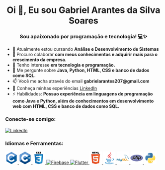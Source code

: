 <h1 align="center">Oi 👋, Eu sou Gabriel Arantes da Silva Soares</h1>
<h3 align="center">Sou apaixonado por programação e tecnologia! 💻✨</h3>

<ul>
    <li>🌱 Atualmente estou cursando <strong>Análise e Desenvolvimento de Sistemas</strong></li>
    <li>🤝 Procuro colaborar <strong>com meus conhecimentos e adquirir mais para o crescimento da empresa.</strong></li>
    <li>👀 Tenho interesse <strong>em tecnologia e programação.</strong></li>
    <li>💬 Me pergunte sobre <strong>Java, Python, HTML, CSS e banco de dados como SQL.</strong></li>
    <li>📫 Você me acha através do email <strong>gabrielarantes207@gmail.com</strong></li>
    <li>📄 Conheça minhas experiências <a href="https://www.linkedin.com/in/gabriel-soares-94386b2aa" target="_blank">LinkedIn</a></li>
    <li>⚡ Habilidades: <strong>Possuo experiência em linguagens de programação como Java e Python, além de conhecimentos em desenvolvimento web com HTML, CSS e banco de dados como SQL.</strong></li>
</ul>

<h3 align="left">Conecte-se comigo:</h3>
<p align="left">
    <a href="https://www.linkedin.com/in/gabriel-soares-94386b2aa" target="_blank">
        <img align="center" src="https://raw.githubusercontent.com/rahuldkjain/github-profile-readme-generator/master/src/images/icons/Social/linked-in-alt.svg" alt="LinkedIn" height="30" width="40" />
    </a>
</p>

<h3 align="left">Idiomas e Ferramentas:</h3>
<p align="left">
    <a href="https://www.cprogramming.com/" target="_blank" rel="noreferrer">
        <img src="https://raw.githubusercontent.com/devicons/devicon/master/icons/c/c-original.svg" alt="C" width="40" height="40" />
    </a>
    <a href="https://www.w3schools.com/cpp/" target="_blank" rel="noreferrer">
        <img src="https://raw.githubusercontent.com/devicons/devicon/master/icons/cplusplus/cplusplus-original.svg" alt="C++" width="40" height="40" />
    </a>
    <a href="https://www.w3schools.com/css/" target="_blank" rel="noreferrer">
        <img src="https://raw.githubusercontent.com/devicons/devicon/master/icons/css3/css3-original-wordmark.svg" alt="CSS3" width="40" height="40" />
    </a>
    <a href="https://firebase.google.com/" target="_blank" rel="noreferrer">
        <img src="https://www.vectorlogo.zone/logos/firebase/firebase-icon.svg" alt="Firebase" width="40" height="40" />
    </a>
    <a href="https://flutter.dev" target="_blank" rel="noreferrer">
        <img src="https://www.vectorlogo.zone/logos/flutterio/flutterio-icon.svg" alt="Flutter" width="40" height="40" />
    </a>
    <a href="https://www.w3.org/html/" target="_blank" rel="noreferrer">
        <img src="https://raw.githubusercontent.com/devicons/devicon/master/icons/html5/html5-original-wordmark.svg" alt="HTML5" width="40" height="40" />
    </a>
    <a href="https://www.java.com" target="_blank" rel="noreferrer">
        <img src="https://raw.githubusercontent.com/devicons/devicon/master/icons/java/java-original.svg" alt="Java" width="40" height="40" />
    </a>
    <a href="https://www.mysql.com/" target="_blank" rel="noreferrer">
        <img src="https://raw.githubusercontent.com/devicons/devicon/master/icons/mysql/mysql-original-wordmark.svg" alt="MySQL" width="40" height="40" />
    </a>
    <a href="https://www.php.net" target="_blank" rel="noreferrer">
        <img src="https://raw.githubusercontent.com/devicons/devicon/master/icons/php/php-original.svg" alt="PHP" width="40" height="40" />
    </a>
    <a href="https://www.python.org" target="_blank" rel="noreferrer">
        <img src="https://raw.githubusercontent.com/devicons/devicon/master/icons/python/python-original.svg" alt="Python" width="40" height="40" />
    </a>
</p>



<!---
- 👋 Hi, I’m @GabrielSoarex
- 👀 I’m interested in ...
- 🌱 I’m currently learning ...
- 💞️ I’m looking to collaborate on ...
- 📫 How to reach me ...
- 😄 Pronouns: ...
- ⚡ Fun fact: ...

GabrielSoarex/GabrielSoarex is a ✨ special ✨ repository because its `README.md` (this file) appears on your GitHub profile.
You can click the Preview link to take a look at your changes.
--->
